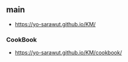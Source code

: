 ## main
- https://yo-sarawut.github.io/KM/

### CookBook
- https://yo-sarawut.github.io/KM/cookbook/
